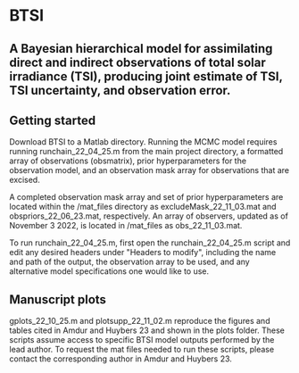 # BTSI
## A Bayesian hierarchical model for assimilating direct and indirect observations of total solar irradiance (TSI), producing joint estimate of TSI, TSI uncertainty, and observation error.

## Getting started
Download BTSI to a Matlab directory. Running the MCMC model requires running runchain_22_04_25.m from the main project directory, a formatted array of observations (obsmatrix), prior hyperparameters for the observation model, and an observation mask array for observations that are excised. 

A completed observation mask array and set of prior hyperparameters are located within the /mat_files directory as excludeMask_22_11_03.mat and obspriors_22_06_23.mat, respectively. An array of observers, updated as of November 3 2022, is located in /mat_files as obs_22_11_03.mat. 

To run runchain_22_04_25.m, first open the runchain_22_04_25.m script and edit any desired headers under "Headers to modify", including the name and path of the output, the observation array to be used, and any alternative model specifications one would like to use.

## Manuscript plots
gplots_22_10_25.m and plotsupp_22_11_02.m reproduce the figures and tables cited in Amdur and Huybers 23 and shown in the plots folder. These scripts assume access to specific BTSI model outputs performed by the lead author. To request the mat files needed to run these scripts, please contact the corresponding author in Amdur and Huybers 23.
